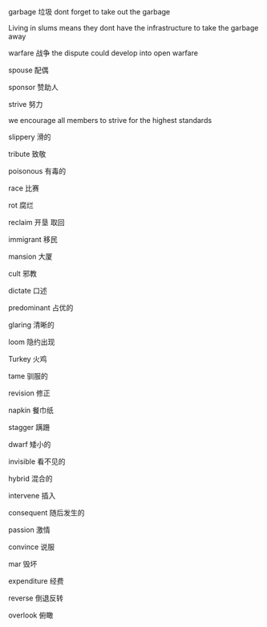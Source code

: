 garbage 垃圾
dont forget to take out the garbage

Living in slums means they dont have the infrastructure to take the garbage away

warfare 战争
the dispute could develop into open warfare

spouse 配偶

sponsor 赞助人

strive 努力

we encourage all members to strive for the highest standards

slippery 滑的

tribute 致敬

poisonous 有毒的

race 比赛

rot 腐烂

reclaim 开垦 取回

immigrant 移民

mansion 大厦

cult 邪教

dictate 口述

predominant 占优的

glaring 清晰的

loom 隐约出现

Turkey 火鸡

tame 驯服的

revision 修正

napkin 餐巾纸

stagger 蹒跚

dwarf 矮小的

invisible 看不见的

hybrid 混合的

intervene 插入

consequent 随后发生的

passion 激情

convince 说服

mar 毁坏

expenditure 经费

reverse 倒退反转

overlook 俯瞰


